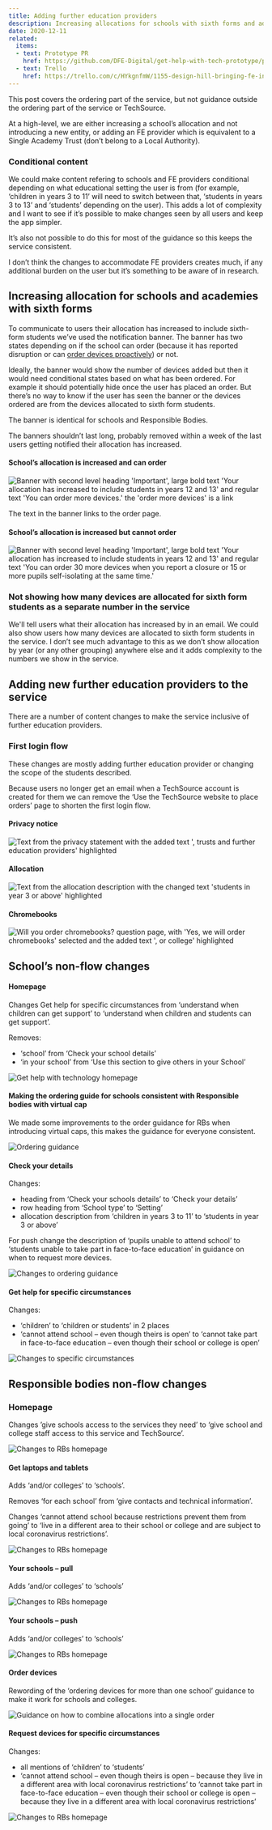 ```yaml
---
title: Adding further education providers
description: Increasing allocations for schools with sixth forms and adding further education providers
date: 2020-12-11
related:
  items:
  - text: Prototype PR
    href: https://github.com/DFE-Digital/get-help-with-tech-prototype/pull/30
  - text: Trello
    href: https://trello.com/c/HYkgnfmW/1155-design-hill-bringing-fe-into-the-service
---
```


This post covers the ordering part of the service, but not guidance outside the ordering part of the service or TechSource.

At a high-level, we are either increasing a school’s allocation and not introducing a new entity, or adding an FE provider which is equivalent to a Single Academy Trust (don’t belong to a Local Authority).

### Conditional content

We could make content refering to schools and FE providers conditional depending on what educational setting the user is from (for example, ‘children in years 3 to 11’ will need to switch between that, ‘students in years 3 to 13’ and ‘students’ depending on the user). This adds a lot of complexity and I want to see if it’s possible to make changes seen by all users and keep the app simpler.

It’s also not possible to do this for most of the guidance so this keeps the service consistent.

I don’t think the changes to accommodate FE providers creates much, if any additional burden on the user but it’s something to be aware of in research.

## Increasing allocation for schools and academies with sixth forms

To communicate to users their allocation has increased to include sixth-form students we’ve used the notification banner. The banner has two states depending on if the school can order (because it has reported disruption or can [order devices proactively](/push)) or not.

Ideally, the banner would show the number of devices added but then it would need conditional states based on what has been ordered. For example it should potentially hide once the user has placed an order. But there’s no way to know if the user has seen the banner or the devices ordered are from the devices allocated to sixth form students.

The banner is identical for schools and Responsible Bodies.

The banners shouldn’t last long, probably removed within a week of the last users getting notified their allocation has increased.

#### School’s allocation is increased and can order

<img src="/images/fe-providers/01-sixth-form-banner--can-order.png"
     alt="Banner with second level heading 'Important', large bold text 'Your allocation has increased to include students in years 12 and 13' and regular text 'You can order more devices.' the 'order more devices' is a link">

The text in the banner links to the order page.

#### School’s allocation is increased but cannot order

<img src="/images/fe-providers/02-sixth-form-banner--cannot-order.png"
     alt="Banner with second level heading 'Important', large bold text 'Your allocation has increased to include students in years 12 and 13' and regular text 'You can order 30 more devices when you report a closure or 15 or more pupils self-isolating at the same time.'">

### Not showing how many devices are allocated for sixth form students as a separate number in the service

We'll tell users what their allocation has increased by in an email. We could also show users how many devices are allocated to sixth form students in the service. I don’t see much advantage to this as we don’t show allocation by year (or any other grouping) anywhere else and it adds complexity to the numbers we show in the service.

## Adding new further education providers to the service

There are a number of content changes to make the service inclusive of further education providers.

### First login flow

These changes are mostly adding further education provider or changing the scope of the students described.

Because users no longer get an email when a TechSource account is created for them we can remove the ‘Use the TechSource website to place orders’ page to shorten the first login flow.

#### Privacy notice

<img src="/images/fe-providers/03-privacy-statement.png"
     alt="Text from the privacy statement with the added text ', trusts and further education providers' highlighted">

#### Allocation

<img src="/images/fe-providers/04-allocation.png"
     alt="Text from the allocation description with the changed text 'students in year 3 or above' highlighted">

#### Chromebooks

<img src="/images/fe-providers/05-chromebooks.png"
     alt="Will you order chromebooks? question page, with 'Yes, we will order chromebooks' selected and the added text ', or college' highlighted">

## School’s non-flow changes

#### Homepage

Changes Get help for specific circumstances from ‘understand when children can get support’ to ‘understand when children and students can get support’.

Removes:
- ‘school’ from ‘Check your school details’
- ‘in your school’ from ‘Use this section to give others in your School’

<img src="/images/fe-providers/07-index.png"
     alt="Get help with technology homepage">

#### Making the ordering guide for schools consistent with Responsible bodies with virtual cap

We made some improvements to the order guidance for RBs when introducing virtual caps, this makes the guidance for everyone consistent.

<img src="/images/fe-providers/08-how-to-order-guidance.png"
     alt="Ordering guidance">

#### Check your details

Changes:
- heading from ‘Check your schools details’ to ‘Check your details’
- row heading  from ‘School type’ to ‘Setting’
- allocation description from ‘children in years 3 to 11’ to ‘students in year 3 or above’

For push change the description of ‘pupils unable to attend school’ to ‘students unable to take part in face-to-face education’ in guidance on when to request more devices.

<img src="/images/fe-providers/09-check-your-details.png"
     alt="Changes to ordering guidance">

#### Get help for specific circumstances

Changes:
- ‘children’ to ‘children or students’ in 2 places
- ‘cannot attend school – even though theirs is open’ to ‘cannot take part in face-to-face education – even though their school or college is open’

<img src="/images/fe-providers/10-specific-circumstances.png"
     alt="Changes to specific circumstances">

## Responsible bodies non-flow changes

### Homepage

Changes ’give schools access to the services they need’ to ‘give school and college staff access to this service and TechSource’.

<img src="/images/fe-providers/11-rb-homepage.png"
     alt="Changes to RBs homepage">

#### Get laptops and tablets

Adds ‘and/or colleges’ to ‘schools’.

Removes ‘for each school’ from ‘give contacts and technical information’.

Changes ‘cannot attend school because restrictions prevent them from going’ to ‘live in a different area to their school or college and are subject to local coronavirus restrictions’.

<img src="/images/fe-providers/12-get-laptops-and-tablets.png"
     alt="Changes to RBs homepage">

#### Your schools – pull

Adds ‘and/or colleges’ to ‘schools’

<img src="/images/fe-providers/13-your-schools--pull.png"
     alt="Changes to RBs homepage">

#### Your schools – push

Adds ‘and/or colleges’ to ‘schools’

<img src="/images/fe-providers/14-your-schools--push.png"
     alt="Changes to RBs homepage">

#### Order devices

Rewording of the ‘ordering devices for more than one school’ guidance to make it work for schools and colleges.

<img src="/images/fe-providers/15-order-devices.png"
     alt="Guidance on how to combine allocations into a single order">

#### Request devices for specific circumstances

Changes:
- all mentions of ‘children’ to ‘students’
- ‘cannot attend school – even though theirs is open – because they live in a different area with local coronavirus restrictions’ to ‘cannot take part in face-to-face education – even though their school or college is open – because they live in a different area with local coronavirus restrictions’

<img src="/images/fe-providers/16-request-for-specific-circumstances.png"
     alt="Changes to RBs homepage">
